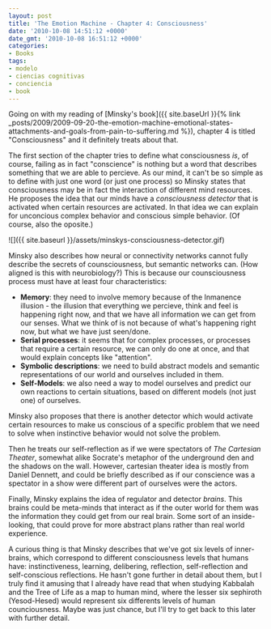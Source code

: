 ```yaml
---
layout: post
title: 'The Emotion Machine - Chapter 4: Consciousness'
date: '2010-10-08 14:51:12 +0000'
date_gmt: '2010-10-08 16:51:12 +0000'
categories:
- Books
tags:
- modelo
- ciencias cognitivas
- conciencia
- book
---
```


Going on with my reading of [Minsky's book]({{ site.baseUrl }}{% link _posts/2009/2009-09-20-the-emotion-machine-emotional-states-attachments-and-goals-from-pain-to-suffering.md %}), chapter 4 is titled "Consciousness" and it definitely treats about that.

The first section of the chapter tries to define what consciousness _is_, of course, failing as in fact "conscience" is nothing but a word that describes something that we are able to percieve. As our mind, it can't be so simple as to define with just one word (or just one process) so Minsky states that consciousness may be in fact the interaction of different mind resources. He proposes the idea that our minds have a _consciousness detector_ that is activated when certain resources are activated. In that idea we can explain for unconcious complex behavior and conscious simple behavior. (Of course, also the oposite.)

![]({{ site.baseurl }}/assets/minskys-consciousness-detector.gif)

Minsky also describes how neural or connectivity networks cannot fully describe the secrets of counsciousness, but semantic networks can. (How aligned is this with neurobiology?) This is because our counsciousness process must have at least four characteristics:

- **Memory**: they need to involve memory because of the Inmanence illusion - the illusion that everything we percieve, think and feel is happening right now, and that we have all information we can get from our senses. What we  think of is not because of what's happening right now, but what we have just seen/done.
- **Serial processes**: it seems that for complex processes, or processes that require a certain resource, we can only do one at once, and that would explain concepts like "attention".
- **Symbolic descriptions**: we need to build abstract models and semantic representations of our world and ourselves included in them.
- **Self-Models**: we also need a way to model ourselves and predict our own reactions to certain situations, based on different models (not just one) of ourselves.

Minsky also proposes that there is another detector which would activate certain resources to make us conscious of a specific problem that we need to solve when instinctive behavior would not solve the problem.

Then he treats our self-reflection as if we were spectators of _The Cartesian Theater_, somewhat alike Socrate's metaphor of the underground den and the shadows on the wall. However, cartesian theater idea is mostly from Daniel Dennett, and could be briefly described as if our conscience was a spectator in a show were different part of ourselves were the actors.

Finally, Minsky explains the idea of regulator and detector _brains_. This brains could be meta-minds that interact as if the outer world for them was the information they could get from our real brain. Some sort of an inside-looking, that could prove for more abstract plans rather than real world experience.

A curious thing is that Minsky describes that we've got six levels of inner-brains, which correspond to different consciousness levels that humans have: instinctiveness, learning, delibering, reflection, self-reflection and self-conscious reflections. He hasn't gone further in detail about them, but I truly find it amusing that I already have read that when studying Kabbalah and the Tree of Life as a map to human mind, where the lesser six sephiroth (Yesod-Hesed) would represent six differents levels of human counciousness. Maybe was just chance, but I'll try to get back to this later with further detail.
